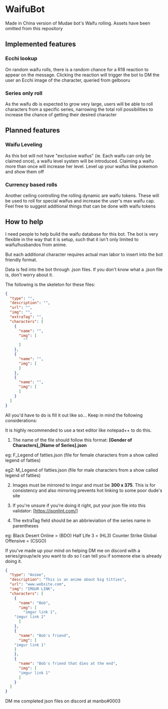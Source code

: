 # WaifuBot
Made in China version of Mudae bot's Waifu rolling. Assets have been omitted from this repository

## Implemented features
### Ecchi lookup
On random waifu rolls, there is a random chance for a R18 reaction to appear on the message. Clicking the reaction will 
trigger the bot to DM the user an Ecchi image of the character, queried from gelbooru

### Series only roll
As the waifu db is expected to grow very large, users will be able to roll characters from a specific series, narrowing the total roll possibilities to increase the chance of getting their desired character

## Planned features
### Waifu Leveling
As this bot will not have "exclusive waifus" (ie. Each waifu can only be claimed once), a waifu level system will be introduced.
Claiming a waifu more than once will increase her level. Level up your waifus like pokemon and show them off

### Currency based rolls
Another ceiling controlling the rolling dynamic are waifu tokens. These will be used to roll for special waifus and increase the user's max waifu cap. Feel free to suggest additional things that can be done with waifu tokens

## How to help
I need people to help build the waifu database for this bot.
The bot is very flexible in the way that it is setup, such that it isn't only limited to waifu/husbandos from anime.

But each additional character requires actual man labor to insert into the bot friendly format.

Data is fed into the bot through .json files. If you don't know what a .json file is, don't worry about it.

The following is the skeleton for these files:

```JSON
{
  "type": "",
  "description": "",
  "url": "",
  "img": "",
  "extraTag": "",
  "characters": [
    {
      "name": "",
      "img": [
		""
      ]
    },
    {
      "name": "",
      "img": [
      ]
    },
    {
      "name": "",
      "img": [
      ]
    }
  ]
}
```

All you'd have to do is fill it out like so...
Keep in mind the following considerations:

It is highly recommended to use a text editor like notepad++ to do this.

1. The name of the file should follow this format: **[Gender of Characters]_[Name of Series].json**

eg: F_Legend of fatties.json (file for female characters from a show called legend of fatties)

eg2: M_Legend of fatties.json (file for male characters from a show called legend of fatties)

2. Images must be mirrored to imgur and must be **300 x 375**. This is for consistency and also mirroring prevents hot linking to some poor dude's site

3. If you're unsure if you're doing it right, put your json file into this validator: [https://jsonlint.com/] 

4. The extraTag field should be an abbrieviation of the series name in parentheses

eg: 
Black Desert Online = (BDO)
Half Life 3 = (HL3)
Counter Strike Global Offensive = (CSGO)


If you've made up your mind on helping DM me on discord with a series/group/w/e you want to do so I can tell you if someone else is already doing it.


```JSON
{
  "type": "Anime",
  "description": "This is an anime about big titties",
  "url": "www.website.com",
  "img": "IMGUR LINK",
  "characters": [
    {
      "name": "Bob",
      "img": [
		"imgur link 1",
    "imgur link 2"
      ]
    },
    {
      "name": "Bob's friend",
      "img": [
    "imgur link 1"
    ]
    },
    {
      "name": "Bob's friend that dies at the end",
      "img": [
      "imgur link 1"
      ]
    }
  ]
}
```



DM me completed json files on discord at manbo#0003
